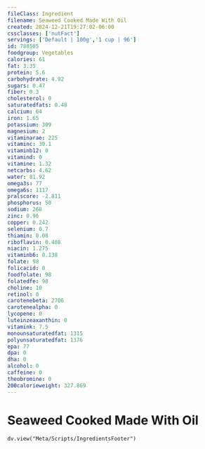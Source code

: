 ```yaml
---
fileClass: Ingredient
filename: Seaweed Cooked Made With Oil
created: 2024-12-21T19:27:02-06:00
cssclasses: ['nutFact']
servings: ['Default | 100g','1 cup | 96']
id: 788505
foodgroup: Vegetables
calories: 61
fat: 3.35
protein: 5.6
carbohydrate: 4.92
sugars: 0.47
fiber: 0.3
cholesterol: 0
saturatedfats: 0.48
calcium: 64
iron: 1.65
potassium: 309
magnesium: 2
vitaminarae: 225
vitaminc: 30.1
vitaminb12: 0
vitamind: 0
vitamine: 1.32
netcarbs: 4.62
water: 81.92
omega3s: 77
omega6s: 1117
pralscore: -2.811
phosphorus: 50
sodium: 268
zinc: 0.96
copper: 0.242
selenium: 0.7
thiamin: 0.08
riboflavin: 0.408
niacin: 1.275
vitaminb6: 0.138
folate: 98
folicacid: 0
foodfolate: 98
folatedfe: 98
choline: 10
retinol: 0
carotenebeta: 2706
carotenealpha: 0
lycopene: 0
luteinzeaxanthin: 0
vitamink: 7.5
monounsaturatedfat: 1315
polyunsaturatedfat: 1376
epa: 77
dpa: 0
dha: 0
alcohol: 0
caffeine: 0
theobromine: 0
200calorieweight: 327.869
---
```


# Seaweed Cooked Made With Oil

```dataviewjs
dv.view("Meta/Scripts/IngredientsFooter")
```